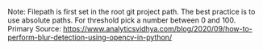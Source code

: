 Note: Filepath is first set in the root git project path. The best practice is to use absolute paths.
For threshold pick a number between 0 and 100.
Primary Source: https://www.analyticsvidhya.com/blog/2020/09/how-to-perform-blur-detection-using-opencv-in-python/
